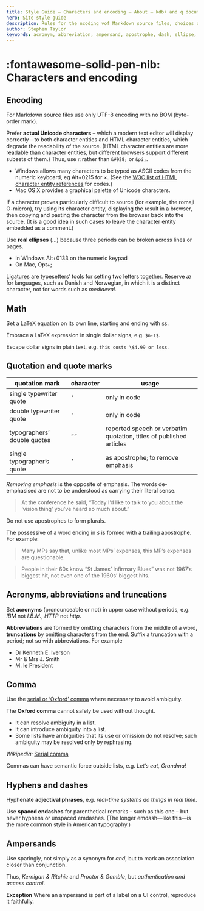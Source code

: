 ```yaml
---
title: Style Guide – Characters and encoding – About – kdb+ and q documentation
hero: Site style guide
description: Rules for the ncoding vof Markdown source files, choices of characters, how to use quotation marks, how to write acronyms and abbreviations.
author: Stephen Taylor
keywords: acronym, abbreviation, ampersand, apostrophe, dash, ellipse, encoding, hyphen, latex, ligature, math, quotation, quote, unicode
---
```

# :fontawesome-solid-pen-nib: Characters and encoding 


## Encoding

For Markdown source files use only UTF-8 encoding with no BOM (byte-order mark).

Prefer **actual Unicode characters** – which a modern text editor will display correctly – to both character entities and HTML character entities, which degrade the readability of the source. (HTML character entities are more readable than character entities, but different browsers support different subsets of them.) Thus, use `π` rather than `&#928;` or `&pi;`. 

-   <i class="fab fa-windows"></i> Windows allows many characters to be typed as ASCII codes from the numeric keyboard, eg Alt+0215 for ×. (See the [W3C list of HTML character entity references](https://www.w3.org/TR/html401/sgml/entities.html#h-24.2) for codes.) 
-   <i class="fab fa-apple"></i> Mac OS X provides a graphical palette of Unicode characters. 

If a character proves particularly difficult to source (for example, the romaji O-micron), try using its character entity, displaying the result in a browser, then copying and pasting the character from the browser back into the source. (It is a good idea in such cases to leave the character entity embedded as a comment.)

Use **real ellipses** (…) because three periods can be broken across lines or pages. 

-   <i class="fab fa-windows"></i> In Windows Alt+0133 on the numeric keypad 
-   <i class="fab fa-apple"></i> On Mac, Opt+;

[Ligatures](https://en.wikipedia.org/wiki/Glyph) are typesetters’ tools for setting two letters together. Reserve _æ_ for languages, such as Danish and Norwegian, in which it is a distinct character, not for words such as _mediaeval_.


## Math

Set a LaTeX equation on its own line, starting and ending with `$$`.

Embrace a LaTeX expression in single dollar signs, e.g. `$n-1$`. 

Escape dollar signs in plain text, e.g. `this costs \$4.99 or less`.


## Quotation and quote marks

quotation mark              | character | usage
----------------------------|-----------| -----
single typewriter quote     | `'`       | only in code
double typewriter quote     | `"`       | only in code
typographers’ double quotes | `“”`      | reported speech or verbatim quotation, titles of published articles
single typographer’s quote  | `’`       | as apostrophe; to remove emphasis

_Removing emphasis_ is the opposite of emphasis. The words de-emphasised are not to be understood as carrying their literal sense. 

> At the conference he said, “Today I’d like to talk to you about the ‘vision thing’ you’ve heard so much about.”

Do not use apostrophes to form plurals. 

The possessive of a word ending in _s_ is formed with a trailing apostrophe. 
For example:

> Many MPs say that, unlike most MPs’ expenses, this MP’s expenses are questionable.

> People in their 60s know “St James’ Infirmary Blues” was not 1967’s biggest hit, not even one of the 1960s’ biggest hits. 


## Acronyms, abbreviations and truncations

Set **acronyms** (pronounceable or not) in upper case without periods, e.g. _IBM_ not _I.B.M._, _HTTP_ not _http_. 

**Abbreviations** are formed by omitting characters from the middle of a word, **truncations** by omitting characters from the end. Suffix a truncation with a period; not so with abbreviations. For example

-   Dr Kenneth E. Iverson
-   Mr & Mrs J. Smith 
-   M. le President 


## Comma

Use the [serial or ‘Oxford’ comma](https://en.wikipedia.org/wiki/Serial_comma) where necessary to avoid ambiguity. 

The **Oxford comma** cannot safely be used without thought. 

-   It can resolve ambiguity in a list.
-   It can introduce ambiguity into a list.
-   Some lists have ambiguities that its use or omission do not resolve; such ambiguity may be resolved only by rephrasing.

<i class="far fa-hand-point-right"></i> _Wikipedia:_ [Serial comma](https://en.wikipedia.org/wiki/Serial_comma)

Commas can have semantic force outside lists, e.g. _Let’s eat, Grandma!_



## Hyphens and dashes

Hyphenate **adjectival phrases**, e.g. _real-time systems do things in real time_. 

Use **spaced endashes** for parenthetical remarks – such as this one – but never hyphens or unspaced emdashes. (The longer emdash—like this—is the more common style in American typography.)


## Ampersands

Use sparingly, not simply as a synonym for _and_, but to mark an association closer than conjunction.

Thus, _Kernigan & Ritchie_ and _Proctor & Gamble_, but _authentication and access control_.

**Exception** Where an ampersand is part of a label on a UI control, reproduce it faithfully.
